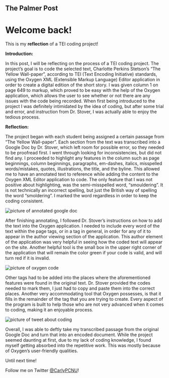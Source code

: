The Palmer Post 
---

# **Welcome back!** 


This is my **reflection** of a TEI coding project!

**Introduction:**

In this post, I will be reflecting on the process of a TEI coding project. The project’s goal is to code the selected text, Charlotte Perkins Stetson’s “The Yellow Wall-paper”, according to TEI (Text Encoding Initiative) standards, using the Oxygen XML (Extensible Markup Language) Editor application in order to create a digital edition of the short story. I was given column 1 on page 649 to markup, which proved to be easy with the help of the Oxygen application, which allows the user to see whether or not there are any issues with the code being recorded. When first being introduced to the project I was definitely intimidated by the idea of coding, but after some trial and error, and instruction from Dr. Stover, I was actually able to enjoy the tedious process. 

**Reflection:** 

The project began with each student being assigned a certain passage from “The Yellow Wall-paper”. Each section from the text was transcribed into a Google Doc by Dr. Stover, which left room for possible error, so they needed to be proofread first. I went through looking for inconsistencies, but did not find any. I proceeded to highlight any features in the column such as page beginnings, column beginnings, paragraphs, em-dashes, italics, misspelled words/mistakes, quotes, illustrations, the title, and the byline. This allowed me to have an annotated text to reference while adding the content to the Oxygen XML Editor application to code. The only feature that I was not positive about highlighting, was the semi-misspelled word, “smouldering”. It is not technically an incorrect spelling, but just the British way of spelling the word “smoldering”. I marked the word regardless in order to keep the coding consistent. 

![picture of annotated google doc](https://carlypcnu.github.io/carlypCNU/photos/googledoc.png) 

After finishing annotating, I followed Dr. Stover’s instructions on how to add the text into the Oxygen application. I needed to include every word of the text within the page tags, or in a tag in general, in order for any of it to appear in the author viewing section of the application. This author element of the application was very helpful in seeing how the coded text will appear on the site. Another helpful tool is the small box in the upper right corner of the application that will remain the color green if your code is valid, and will turn red if it is invalid. 

![picture of oxygen code](https://carlypcnu.github.io/carlypCNU/photos/code.png)

Other tags had to be added into the places where the aforementioned features were found in the original text. Dr. Stover provided the codes needed to mark them, I just had to copy and paste them into the correct places. Another very accommodating tool that Oxygen possesses, is that it fills in the remainder of the tag that you are trying to create. Every aspect of the program is built to help those who are not very advanced when it comes to coding, making it an enjoyable process. 

![picture of tweet about coding](https://carlypcnu.github.io/carlypCNU/photos/tweet.png) 

Overall, I was able to deftly take my transcribed passage from the original Google Doc and turn that into an encoded document. While the project seemed daunting at first, due to my lack of coding knowledge, I found myself getting absorbed into the repetitive work. This was mostly because of Oxygen’s user-friendly qualities. 


Until next time!

Follow me on Twitter [@CarlyPCNU](https://twitter.com/CarlyPCNU)!
